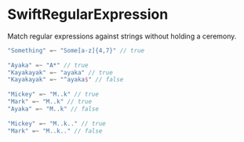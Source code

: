 SwiftRegularExpression
======================

Match regular expressions against strings without holding a ceremony.

```swift
"Something" =~ "Some[a-z]{4,7}" // true
        
"Ayaka" =~ "A*" // true
"Kayakayak" =~ "ayaka" // true
"Kayakayak" =~ "^ayaka$" // false
        
"Mickey" =~ "M..k" // true
"Mark" =~ "M..k" // true
"Ayaka" =~ "M..k" // false
        
"Mickey" =~ "M..k.." // true
"Mark" =~ "M..k.." // false
```
